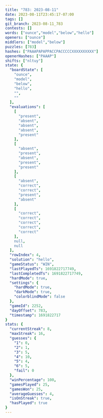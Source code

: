 ```yaml
---
title: "783: 2023-08-11"
date: 2023-08-11T23:45:17-07:00
tags: []
git_branch: 2023-08-11_783
contests: []
words: ["ounce","model","below","hello"]
openers: ["ounce"]
middlers: ["model","below"]
puzzles: [783]
hashes: ["PAAAPAPAPPACCPACCCCCXXXXXXXXXX"]
openerHashes: ["PAAAP"]
shifts: ["nltuy"]
state: {
  "boardState": [
    "ounce",
    "model",
    "below",
    "hello",
    "",
    ""
  ],
  "evaluations": [
    [
      "present",
      "absent",
      "absent",
      "absent",
      "present"
    ],
    [
      "absent",
      "present",
      "absent",
      "present",
      "present"
    ],
    [
      "absent",
      "correct",
      "correct",
      "present",
      "absent"
    ],
    [
      "correct",
      "correct",
      "correct",
      "correct",
      "correct"
    ],
    null,
    null
  ],
  "rowIndex": 4,
  "solution": "hello",
  "gameStatus": "WIN",
  "lastPlayedTs": 1691822717749,
  "lastCompletedTs": 1691822717749,
  "hardMode": true,
  "settings": {
    "hardMode": true,
    "darkMode": true,
    "colorblindMode": false
  },
  "gameId": 2252,
  "dayOffset": 783,
  "timestamp": 1691822717
}
stats: {
  "currentStreak": 8,
  "maxStreak": 16,
  "guesses": {
    "1": 0,
    "2": 1,
    "3": 5,
    "4": 10,
    "5": 4,
    "6": 5,
    "fail": 0
  },
  "winPercentage": 100,
  "gamesPlayed": 25,
  "gamesWon": 25,
  "averageGuesses": 4,
  "isOnStreak": true,
  "hasPlayed": true
}
---
```

<!-- more -->
